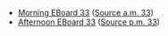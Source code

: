 * [Morning EBoard 33](../eboards.am/eboard.33.html)
  ([Source a.m. 33](../eboards.am/eboard.33.md))
* [Afternoon EBoard 33](../eboards.pm/eboard.33.html)
  ([Source p.m. 33](../eboards.pm/eboard.33.md))
